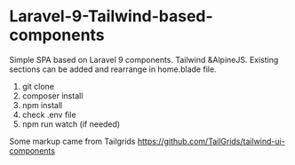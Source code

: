 # Laravel-9-Tailwind-based-components
Simple SPA based on Laravel 9 components. Tailwind &amp;AlpineJS. Existing sections can be added and rearrange in home.blade file.

1. git clone
2. composer install
3. npm install
4. check .env file
5. npm run watch (if needed)



Some markup came from Tailgrids https://github.com/TailGrids/tailwind-ui-components
